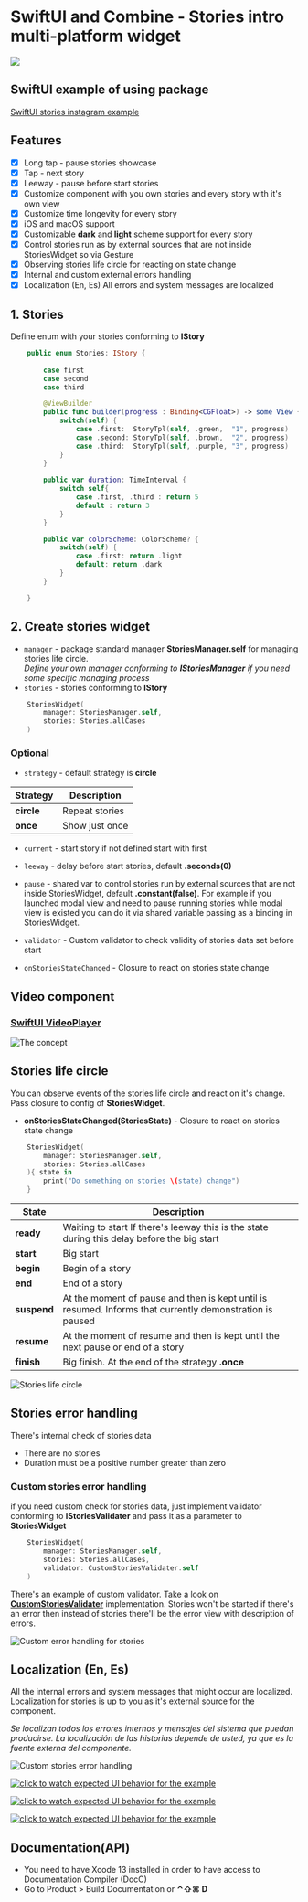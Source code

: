 # SwiftUI and Combine - Stories intro multi-platform widget

[![](https://img.shields.io/endpoint?url=https%3A%2F%2Fswiftpackageindex.com%2Fapi%2Fpackages%2Figor11191708%2Fd3-stories-instagram%2Fbadge%3Ftype%3Dplatforms)](https://swiftpackageindex.com/igor11191708/d3-stories-instagram)

## SwiftUI example of using package
[SwiftUI stories instagram example](https://github.com/The-Igor/d3-stories-instagram-example)

 ## Features
- [x] Long tap - pause stories showcase
- [x] Tap - next story
- [x] Leeway - pause before start stories
- [x] Customize component with you own stories and every story with it's own view
- [x] Customize time longevity for every story
- [x] iOS and macOS support
- [x] Customizable **dark** and **light** scheme support for every story
- [x] Control stories run as by external sources that are not inside StoriesWidget so via Gesture
- [x] Observing stories life circle for reacting on state change
- [x] Internal and custom external errors handling
- [x] Localization (En, Es) All errors and system messages are localized

## 1. Stories
Define enum with your stories conforming to **IStory**

```swift
    public enum Stories: IStory {
          
        case first
        case second
        case third

        @ViewBuilder
        public func builder(progress : Binding<CGFloat>) -> some View {
            switch(self) {
                case .first:  StoryTpl(self, .green,  "1", progress)
                case .second: StoryTpl(self, .brown,  "2", progress)
                case .third:  StoryTpl(self, .purple, "3", progress)
            }
        }
        
        public var duration: TimeInterval {
            switch self{
                case .first, .third : return 5
                default : return 3
            }
        }

        public var colorScheme: ColorScheme? {
            switch(self) {
                case .first: return .light
                default: return .dark
            }
        }

    }
```

## 2. Create stories widget

* `manager` - package standard manager **StoriesManager.self** for managing stories life circle. <br/>*Define your own manager conforming to **IStoriesManager** if you need some specific managing process*
* `stories` - stories conforming to **IStory**

```Swift 
    StoriesWidget(
        manager: StoriesManager.self,
        stories: Stories.allCases
    )
```

### Optional

* `strategy` - default strategy is **circle**

| Strategy | Description |
| --- | --- |
|**circle**| Repeat stories |
|**once**| Show just once |


* `current` - start story if not defined start with first

* `leeway` - delay before start stories, default **.seconds(0)**

* `pause` - shared var to control stories run by external sources that are not inside StoriesWidget, default **.constant(false)**. For example if you launched modal view and need to pause running stories while modal view is existed you can do it via shared variable passing as a binding in StoriesWidget.
* `validator` - Custom validator to check validity of stories data set before start
* `onStoriesStateChanged` - Closure to react on stories state change

## Video component

### [SwiftUI VideoPlayer](https://github.com/The-Igor/swiftui-loop-videoplayer-example)

![The concept](https://github.com/The-Igor/swiftui-loop-videoplayer-example/blob/main/swiftui-loop-videoplayer-example/img/swiftui_video_player.gif) 

## Stories life circle
You can observe events of the stories life circle and react on it's change. Pass closure to config of **StoriesWidget**.<br>
- **onStoriesStateChanged(**StoriesState**)** - Closure to react on stories state change

``` swift
    StoriesWidget(
        manager: StoriesManager.self,
        stories: Stories.allCases                    
    ){ state in
        print("Do something on stories \(state) change")
    }
```

| State | Description |
| --- | --- |
|**ready**| Waiting to start If there's leeway this is the state during this delay before the big start |
|**start**| Big start |
|**begin**| Begin of a story |
|**end**| End of a story |
|**suspend**| At the moment of pause and then is kept until is resumed. Informs that currently demonstration is paused |
|**resume**| At the moment of resume and then is kept until the next pause or end of a story |
|**finish**| Big finish. At the end of the strategy **.once** |

![Stories life circle](https://github.com/The-Igor/d3-stories-instagram/blob/main/img/stories_state.png)

## Stories error handling
There's internal check of stories data
- There are no stories
- Duration must be a positive number greater than zero

### Custom stories error handling

if you need custom check for stories data, just implement validator conforming to **IStoriesValidater** and pass it as a parameter to **StoriesWidget**

```Swift 
    StoriesWidget(
        manager: StoriesManager.self,
        stories: Stories.allCases,
        validator: CustomStoriesValidater.self
    )
```
There's an example of custom validator. Take a look on
[**CustomStoriesValidater**](https://github.com/The-Igor/d3-stories-instagram/blob/main/Sources/d3-stories-instagram/example/CustomStoriesValidater.swift)  implementation. Stories won't be started if there's an error then instead of stories there'll be the error view with description of errors. 

![Custom error handling for stories](https://github.com/The-Igor/d3-stories-instagram/blob/main/img/errors_handling.png)

## Localization (En, Es)
All the internal errors and system messages that might occur are localized. Localization for stories is up to you as it's external source for the component.

*Se localizan todos los errores internos y mensajes del sistema que puedan producirse. La localización de las historias depende de usted, ya que es la fuente externa del componente.*

![Custom stories error handling](https://github.com/The-Igor/d3-stories-instagram/blob/main/img/localization.png)


[![click to watch expected UI behavior for the example](https://github.com/The-Igor/d3-stories-instagram/blob/main/img/img_01.gif)](https://youtu.be/GW01UyqzaeE)

[![click to watch expected UI behavior for the example](https://github.com/The-Igor/d3-stories-instagram/blob/main/img/img_08.gif)](https://youtu.be/GW01UyqzaeE)

[![click to watch expected UI behavior for the example](https://github.com/The-Igor/d3-stories-instagram/blob/main/img/img_03.png)](https://youtu.be/GW01UyqzaeE)

## Documentation(API)
- You need to have Xcode 13 installed in order to have access to Documentation Compiler (DocC)
- Go to Product > Build Documentation or **⌃⇧⌘ D**
